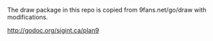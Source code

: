 The draw package in this repo is copied from 9fans.net/go/draw with modifications.

http://godoc.org/sigint.ca/plan9 
